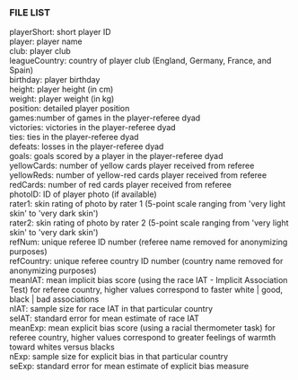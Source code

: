 ### FILE LIST
playerShort: short player ID <br>
player: player name <br>
club: player club <br>
leagueCountry: country of player club (England, Germany, France, and Spain) <br>
birthday: player birthday <br>
height: player height (in cm) <br>
weight: player weight (in kg) <br>
position: detailed player position <br>
games:number of games in the player-referee dyad <br>
victories: victories in the player-referee dyad <br>
ties: ties in the player-referee dyad <br>
defeats: losses in the player-referee dyad <br>
goals: goals scored by a player in the player-referee dyad <br>
yellowCards: number of yellow cards player received from referee <br>
yellowReds: number of yellow-red cards player received from referee <br>
redCards: number of red cards player received from referee <br>
photoID: ID of player photo (if available) <br>
rater1: skin rating of photo by rater 1 (5-point scale ranging from 'very light skin' to 'very dark skin') <br>
rater2: skin rating of photo by rater 2 (5-point scale ranging from 'very light skin' to 'very dark skin') <br>
refNum: unique referee ID number (referee name removed for anonymizing purposes) <br>
refCountry: unique referee country ID number (country name removed for anonymizing purposes) <br>
meanIAT: mean implicit bias score (using the race IAT - Implicit Association Test) for referee country, higher values correspond to faster white | good, black | bad associations <br>
nIAT: sample size for race IAT in that particular country <br>
seIAT: standard error for mean estimate of race IAT <br>
meanExp: mean explicit bias score (using a racial thermometer task) for referee country, higher values correspond to greater feelings of warmth toward whites versus blacks <br>
nExp: sample size for explicit bias in that particular country <br>
seExp: standard error for mean estimate of explicit bias measure <br>
